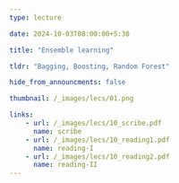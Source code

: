 ```yaml
---
type: lecture

date: 2024-10-03T08:00:00+5:30

title: "Ensemble learning"

tldr: "Bagging, Boosting, Random Forest"

hide_from_announcments: false

thumbnail: /_images/lecs/01.png

links: 
    - url: /_images/lecs/10_scribe.pdf
      name: scribe
    - url: /_images/lecs/10_reading1.pdf
      name: reading-I
    - url: /_images/lecs/10_reading2.pdf
      name: reading-II
---
```

